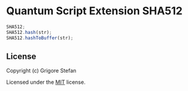 # Quantum Script Extension SHA512

```javascript
SHA512;
SHA512.hash(str);
SHA512.hashToBuffer(str);
```

## License

Copyright (c) Grigore Stefan

Licensed under the [MIT](LICENSE) license.
